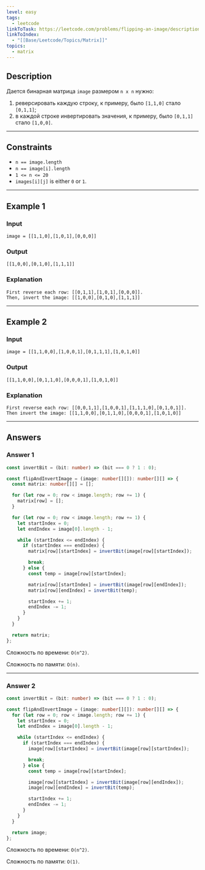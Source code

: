 ```yaml
---
level: easy
tags:
  - leetcode
linkToTask: https://leetcode.com/problems/flipping-an-image/description/
linkToIndex:
  - "[[Base/Leetcode/Topics/Matrix]]"
topics:
  - matrix
---
```

## Description

Дается бинарная матрица `image` размером `n x n` нужно:
1. реверсировать каждую строку, к примеру, было `[1,1,0]` стало `[0,1,1]`;
2. в каждой строке инвертировать значения, к примеру, было `[0,1,1]` стало `[1,0,0]`.

---
## Constraints

- `n == image.length`
- `n == image[i].length`
- `1 <= n <= 20`
- `images[i][j]` is either `0` or `1`.

---
## Example 1

### Input

```
image = [[1,1,0],[1,0,1],[0,0,0]]
```
### Output

```
[[1,0,0],[0,1,0],[1,1,1]]
```
### Explanation

```
First reverse each row: [[0,1,1],[1,0,1],[0,0,0]].
Then, invert the image: [[1,0,0],[0,1,0],[1,1,1]]
```

---
## Example 2

### Input

```
image = [[1,1,0,0],[1,0,0,1],[0,1,1,1],[1,0,1,0]]
```
### Output

```
[[1,1,0,0],[0,1,1,0],[0,0,0,1],[1,0,1,0]]
```
### Explanation

```
First reverse each row: [[0,0,1,1],[1,0,0,1],[1,1,1,0],[0,1,0,1]].
Then invert the image: [[1,1,0,0],[0,1,1,0],[0,0,0,1],[1,0,1,0]]
```

---
## Answers

### Answer 1

```typescript
const invertBit = (bit: number) => (bit === 0 ? 1 : 0);

const flipAndInvertImage = (image: number[][]): number[][] => {
  const matrix: number[][] = [];

  for (let row = 0; row < image.length; row += 1) {
    matrix[row] = [];
  }

  for (let row = 0; row < image.length; row += 1) {
    let startIndex = 0;
    let endIndex = image[0].length - 1;

    while (startIndex <= endIndex) {
      if (startIndex === endIndex) {
        matrix[row][startIndex] = invertBit(image[row][startIndex]);

        break;
      } else {
        const temp = image[row][startIndex];

        matrix[row][startIndex] = invertBit(image[row][endIndex]);
        matrix[row][endIndex] = invertBit(temp);

        startIndex += 1;
        endIndex -= 1;
      }
    }
  }

  return matrix;
};

```

Сложность по времени: `O(n^2)`.

Сложность по памяти: `O(n)`.

---
### Answer 2

```typescript
const invertBit = (bit: number) => (bit === 0 ? 1 : 0);

const flipAndInvertImage = (image: number[][]): number[][] => {
  for (let row = 0; row < image.length; row += 1) {
    let startIndex = 0;
    let endIndex = image[0].length - 1;

    while (startIndex <= endIndex) {
      if (startIndex === endIndex) {
        image[row][startIndex] = invertBit(image[row][startIndex]);

        break;
      } else {
        const temp = image[row][startIndex];

        image[row][startIndex] = invertBit(image[row][endIndex]);
        image[row][endIndex] = invertBit(temp);

        startIndex += 1;
        endIndex -= 1;
      }
    }
  }

  return image;
};
```

Сложность по времени: `O(n^2)`.

Сложность по памяти: `O(1)`.

